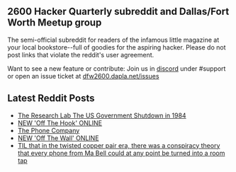 ## 2600 Hacker Quarterly subreddit and Dallas/Fort Worth Meetup group
The semi-official subreddit for readers of the infamous little magazine at your local bookstore--full of goodies for the aspiring hacker. Please do not post links that violate the reddit's user agreement.

Want to see a new feature or contribute: 
Join us in [discord](https://dfw2600.dapla.net/chat) under #support or open an issue ticket at [dfw2600.dapla.net/issues](https://dfw2600.dapla.net/issues)

## Latest Reddit Posts
<!-- BLOG-POST-LIST:START -->
- [The Research Lab The US Government Shutdown in 1984](https://www.reddit.com/r/2600/comments/1gwwc5c/the_research_lab_the_us_government_shutdown_in/)
- [NEW 'Off The Hook' ONLINE](https://2600.com/hook/20-11-2024)
- [The Phone Company](https://www.reddit.com/r/2600/comments/1gvwuf6/the_phone_company/)
- [NEW 'Off The Wall' ONLINE](https://2600.com/wall/19-11-2024)
- [TIL that in the twisted copper pair era, there was a conspiracy theory that every phone from Ma Bell could at any point be turned into a room tap](https://www.reddit.com/r/2600/comments/1gt6ed4/til_that_in_the_twisted_copper_pair_era_there_was/)
<!-- BLOG-POST-LIST:END -->
